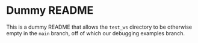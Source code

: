 # Dummy README
This is a dummy README that allows the `test_ws` directory to be otherwise empty in the `main` branch, off of which our debugging examples branch.